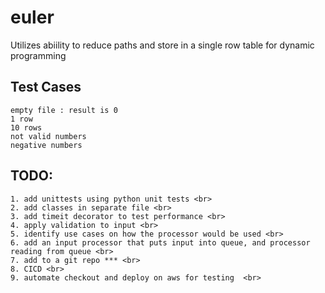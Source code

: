 # euler
Utilizes abiility to reduce paths and store in a single row table for dynamic programming

## Test Cases
    empty file : result is 0
    1 row
    10 rows
    not valid numbers
    negative numbers
    
## TODO:  <br>
    1. add unittests using python unit tests <br>
    2. add classes in separate file <br>
    3. add timeit decorator to test performance <br>
    4. apply validation to input <br>
    5. identify use cases on how the processor would be used <br>
    6. add an input processor that puts input into queue, and processor reading from queue <br>
    7. add to a git repo *** <br>
    8. CICD <br>
    9. automate checkout and deploy on aws for testing  <br>

